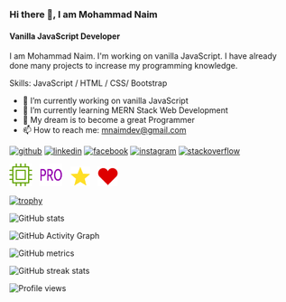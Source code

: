 ### Hi there 👋,  I am Mohammad Naim
#### Vanilla JavaScript Developer
I am Mohammad Naim. I'm working on vanilla JavaScript. I have already done many projects to increase my programming knowledge.

Skills: JavaScript / HTML / CSS/ Bootstrap

- 🔭 I’m currently working on vanilla JavaScript
- 🌱 I’m currently learning MERN Stack Web Development 
- 💬 My dream is to become a great Programmer
- 📫 How to reach me: mnaimdev@gmail.com 


[<img src='https://cdn.jsdelivr.net/npm/simple-icons@3.0.1/icons/github.svg' alt='github' height='40'>](https://github.com/MohammadNaimKhan24)  [<img src='https://cdn.jsdelivr.net/npm/simple-icons@3.0.1/icons/linkedin.svg' alt='linkedin' height='40'>](https://www.linkedin.com/in/https://www.linkedin.com/in/mohammad-naim-5644691a2//)  [<img src='https://cdn.jsdelivr.net/npm/simple-icons@3.0.1/icons/facebook.svg' alt='facebook' height='40'>](https://www.facebook.com/https://www.facebook.com/mohammad.naimkhan.1800/)  [<img src='https://cdn.jsdelivr.net/npm/simple-icons@3.0.1/icons/instagram.svg' alt='instagram' height='40'>](https://www.instagram.com/https://www.instagram.com/mohammadnaimkhan66//)  [<img src='https://cdn.jsdelivr.net/npm/simple-icons@3.0.1/icons/stackoverflow.svg' alt='stackoverflow' height='40'>](https://stackoverflow.com/users/https://stackoverflow.com/users/12552339/mohammad-naim)  

<a href='https://docs.github.com/en/developers'><img src='https://raw.githubusercontent.com/acervenky/animated-github-badges/master/assets/devbadge.gif' width='40' height='40'></a> <a href='https://github.com/pricing'><img src='https://raw.githubusercontent.com/acervenky/animated-github-badges/master/assets/pro.gif' width='40' height='40'></a> <a href='https://stars.github.com/'><img src='https://raw.githubusercontent.com/acervenky/animated-github-badges/master/assets/starbadge.gif' width='35' height='35'></a> <a href='https://docs.github.com/en/github/supporting-the-open-source-community-with-github-sponsors'><img src='https://raw.githubusercontent.com/acervenky/animated-github-badges/master/assets/sponsorbadge.gif' width='35' height='35'></a> 

[![trophy](https://github-profile-trophy.vercel.app/?username=MohammadNaimKhan24)](https://github.com/ryo-ma/github-profile-trophy)

![GitHub stats](https://github-readme-stats.vercel.app/api?username=MohammadNaimKhan24&show_icons=true)  

![GitHub Activity Graph](https://activity-graph.herokuapp.com/graph?username=MohammadNaimKhan24)  

![GitHub metrics](https://metrics.lecoq.io/MohammadNaimKhan24)  

![GitHub streak stats](https://github-readme-streak-stats.herokuapp.com/?user=MohammadNaimKhan24)  

![Profile views](https://gpvc.arturio.dev/MohammadNaimKhan24)  

